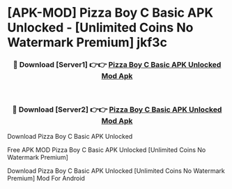 # [APK-MOD] Pizza Boy C Basic APK Unlocked - [Unlimited Coins No Watermark Premium] jkf3c



<div align="center">
<h3>🔴 Download [Server1] 👉👉 <a href="https://momento.my/?title=Pizza_Boy_C_Basic_APK_Unlocked">Pizza Boy C Basic APK Unlocked Mod Apk</a></h3><br>

<h3>🔴 Download [Server2] 👉👉 <a href="https://momento.my/?title=Pizza_Boy_C_Basic_APK_Unlocked">Pizza Boy C Basic APK Unlocked Mod Apk</a></h3>
</div>



Download Pizza Boy C Basic APK Unlocked 

Free APK MOD Pizza Boy C Basic APK Unlocked [Unlimited Coins No Watermark Premium]

Download Pizza Boy C Basic APK Unlocked [Unlimited Coins No Watermark Premium] Mod For Android

